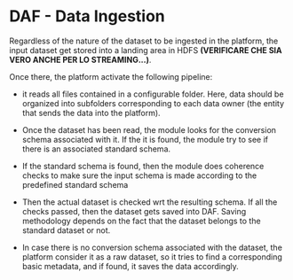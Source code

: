 # DAF - Data Ingestion

Regardless of the nature of the dataset to be ingested in the platform, the input dataset get stored into a landing area in HDFS
**(VERIFICARE CHE SIA VERO ANCHE PER LO STREAMING...)**.

Once there, the platform activate the following pipeline:

- it reads all files contained in a configurable folder. Here, data should be organized into subfolders corresponding to each data owner (the entity that sends the data into the platform).

- Once the dataset has been read, the module looks for the conversion schema associated with it. If the it is found, the module try to see if there is an associated standard schema.

- If the standard schema is found, then the module does coherence checks to make sure the input schema is made according to the predefined standard schema

- Then the actual dataset is checked wrt the resulting schema. If all the checks passed, then the dataset gets saved into DAF.
Saving methodology depends on the fact that the dataset belongs to the standard dataset or not.

- In case there is no conversion schema associated with the dataset, the platform consider it as a raw dataset, so it tries to find a corresponding basic metadata, and if found, it saves the data accordingly.